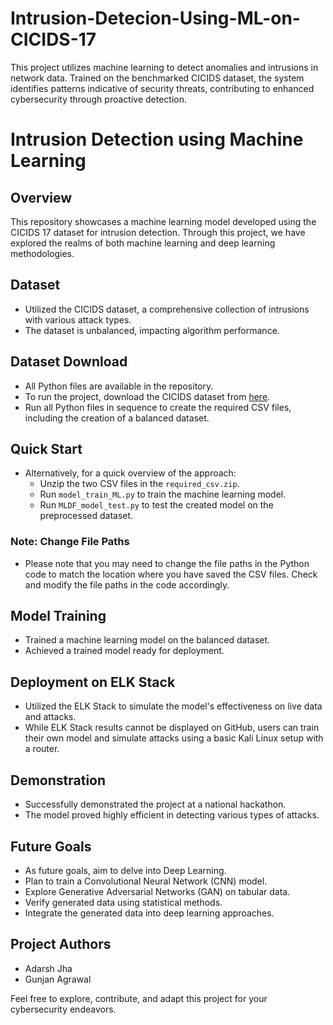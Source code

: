 # Intrusion-Detecion-Using-ML-on-CICIDS-17
 This project utilizes machine learning to detect anomalies and intrusions in network data. Trained on the benchmarked CICIDS dataset, the system identifies patterns indicative of security threats, contributing to enhanced cybersecurity through proactive detection.
# Intrusion Detection using Machine Learning

## Overview
This repository showcases a machine learning model developed using the CICIDS 17 dataset for intrusion detection. Through this project, we have explored the realms of both machine learning and deep learning methodologies.

## Dataset
- Utilized the CICIDS dataset, a comprehensive collection of intrusions with various attack types.
- The dataset is unbalanced, impacting algorithm performance.

## Dataset Download
- All Python files are available in the repository.
- To run the project, download the CICIDS dataset from [here](https://www.unb.ca/cic/datasets/ids-2017.html).
- Run all Python files in sequence to create the required CSV files, including the creation of a balanced dataset.

## Quick Start
- Alternatively, for a quick overview of the approach:
  - Unzip the two CSV files in the `required_csv.zip`.
  - Run `model_train_ML.py` to train the machine learning model.
  - Run `MLDF_model_test.py` to test the created model on the preprocessed dataset.

### Note: Change File Paths
- Please note that you may need to change the file paths in the Python code to match the location where you have saved the CSV files. Check and modify the file paths in the code accordingly.

## Model Training
- Trained a machine learning model on the balanced dataset.
- Achieved a trained model ready for deployment.

## Deployment on ELK Stack
- Utilized the ELK Stack to simulate the model's effectiveness on live data and attacks.
- While ELK Stack results cannot be displayed on GitHub, users can train their own model and simulate attacks using a basic Kali Linux setup with a router.

## Demonstration
- Successfully demonstrated the project at a national hackathon.
- The model proved highly efficient in detecting various types of attacks.

## Future Goals
- As future goals, aim to delve into Deep Learning.
- Plan to train a Convolutional Neural Network (CNN) model.
- Explore Generative Adversarial Networks (GAN) on tabular data.
- Verify generated data using statistical methods.
- Integrate the generated data into deep learning approaches.

## Project Authors
- Adarsh Jha
- Gunjan Agrawal

Feel free to explore, contribute, and adapt this project for your cybersecurity endeavors.
